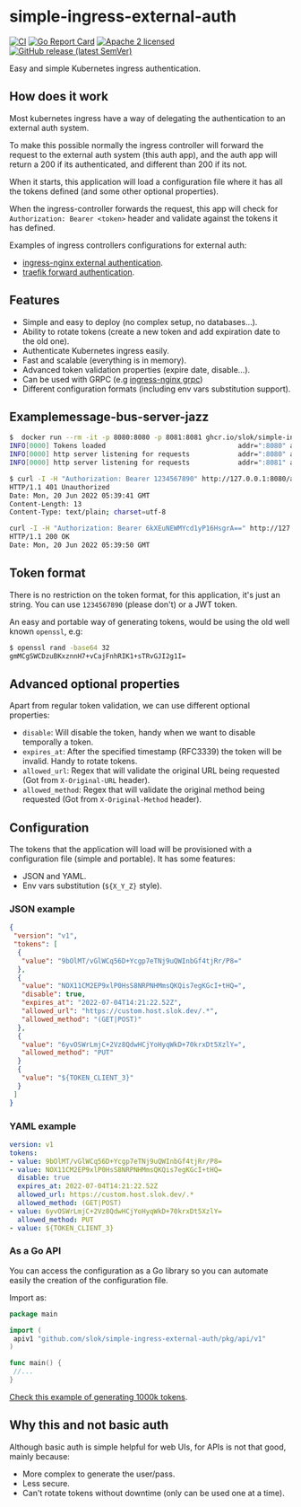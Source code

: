 # simple-ingress-external-auth

[![CI](https://github.com/slok/simple-ingress-external-auth/actions/workflows/ci.yaml/badge.svg?branch=main)](https://github.com/slok/simple-ingress-external-auth/actions/workflows/ci.yaml)
[![Go Report Card](https://goreportcard.com/badge/github.com/slok/simple-ingress-external-auth)](https://goreportcard.com/report/github.com/slok/simple-ingress-external-auth)
[![Apache 2 licensed](https://img.shields.io/badge/license-Apache2-blue.svg)](https://raw.githubusercontent.com/slok/simple-ingress-external-auth/master/LICENSE)
[![GitHub release (latest SemVer)](https://img.shields.io/github/v/release/slok/simple-ingress-external-auth)](https://github.com/slok/simple-ingress-external-auth/releases/latest)

Easy and simple Kubernetes ingress authentication.

## How does it work

Most kubernetes ingress have a way of delegating the authentication to an external auth system.

To make this possible normally the ingress controller will forward the request to the external auth system (this auth app), and the auth app will return a 200 if its authenticated, and different than 200 if its not.

When it starts, this application will load a configuration file where it has all the tokens defined (and some other optional properties).

When the ingress-controller forwards the request, this app will check for `Authorization: Bearer <token>` header and validate against the tokens it has defined.

Examples of ingress controllers configurations for external auth:

- [ingress-nginx external authentication](https://kubernetes.github.io/ingress-nginx/user-guide/nginx-configuration/annotations/#external-authentication).
- [traefik forward authentication](https://doc.traefik.io/traefik/v2.0/middlewares/forwardauth/).

## Features

- Simple and easy to deploy (no complex setup, no databases...).
- Ability to rotate tokens (create a new token and add expiration date to the old one).
- Authenticate Kubernetes ingress easily.
- Fast and scalable (everything is in memory).
- Advanced token validation properties (expire date, disable...).
- Can be used with GRPC (e.g [ingress-nginx grpc](https://kubernetes.github.io/ingress-nginx/examples/grpc/))
- Different configuration formats (including env vars substitution support).

## Examplemessage-bus-server-jazz

```bash
$  docker run --rm -it -p 8080:8080 -p 8081:8081 ghcr.io/slok/simple-ingress-external-auth --token-config-data='{"version": "v1","tokens": [{"value": "6kXEuNEWMYcd1yP16HsgrA=="}]}'
INFO[0000] Tokens loaded                                 addr=":8080" app=simple-ingress-external-auth svc=memory.TokenRepository tokens=1 version=dev
INFO[0000] http server listening for requests            addr=":8080" app=simple-ingress-external-auth version=dev
INFO[0000] http server listening for requests            addr=":8081" app=simple-ingress-external-auth health-check=/status metrics=/metrics pprof=/debug/pprof version=dev
```

```bash
$ curl -I -H "Authorization: Bearer 1234567890" http://127.0.0.1:8080/auth
HTTP/1.1 401 Unauthorized
Date: Mon, 20 Jun 2022 05:39:41 GMT
Content-Length: 13
Content-Type: text/plain; charset=utf-8

curl -I -H "Authorization: Bearer 6kXEuNEWMYcd1yP16HsgrA==" http://127.0.0.1:8080/auth
HTTP/1.1 200 OK
Date: Mon, 20 Jun 2022 05:39:50 GMT
```

## Token format

There is no restriction on the token format, for this application, it's just an string. You can use `1234567890` (please don't) or a JWT token.

An easy and portable way of generating tokens, would be using the old well known `openssl`, e.g:

```bash
$ openssl rand -base64 32
gmMCgSWCDzuBKxznnH7+vCajFnhRIK1+sTRvGJI2g1I=
```

## Advanced optional properties

Apart from regular token validation, we can use different optional properties:

- `disable`: Will disable the token, handy when we want to disable temporally a token.
- `expires_at`: After the specified timestamp (RFC3339) the token will be invalid. Handy to rotate tokens.
- `allowed_url`: Regex that will validate the original URL being requested (Got from `X-Original-URL` header).
- `allowed_method`: Regex that will validate the original method being requested (Got from `X-Original-Method` header).

## Configuration

The tokens that the application will load will be provisioned with a configuration file (simple and portable). It has some features:

- JSON and YAML.
- Env vars substitution (`${X_Y_Z}` style).

### JSON example

```json
{
 "version": "v1",
 "tokens": [
  {
   "value": "9bOlMT/vGlWCq56D+Ycgp7eTNj9uQWInbGf4tjRr/P8="
  },
  {
   "value": "NOX11CM2EP9xlP0HsS8NRPNHMmsQKQis7egKGcI+tHQ=",
   "disable": true,
   "expires_at": "2022-07-04T14:21:22.52Z",
   "allowed_url": "https://custom.host.slok.dev/.*",
   "allowed_method": "(GET|POST)"
  },
  {
   "value": "6yvOSWrLmjC+2Vz8QdwHCjYoHyqWkD+70krxDt5XzlY=",
   "allowed_method": "PUT"
  }
  {
   "value": "${TOKEN_CLIENT_3}"
  }
 ]
}
```

### YAML example

```yaml
version: v1
tokens:
- value: 9bOlMT/vGlWCq56D+Ycgp7eTNj9uQWInbGf4tjRr/P8=
- value: NOX11CM2EP9xlP0HsS8NRPNHMmsQKQis7egKGcI+tHQ=
  disable: true
  expires_at: 2022-07-04T14:21:22.52Z
  allowed_url: https://custom.host.slok.dev/.*
  allowed_method: (GET|POST)
- value: 6yvOSWrLmjC+2Vz8QdwHCjYoHyqWkD+70krxDt5XzlY=
  allowed_method: PUT
- value: ${TOKEN_CLIENT_3}
```

### As a Go API

You can access the configuration as a Go library so you can automate easily the creation of the configuration file.

Import as:

```go
package main

import (
 apiv1 "github.com/slok/simple-ingress-external-auth/pkg/api/v1"
)

func main() {
 //...
}
```


[Check this example of generating 1000k tokens](examples/config-generator).

## Why this and not basic auth

Although basic auth is simple helpful for web UIs, for APIs is not that good, mainly because:

- More complex to generate the user/pass.
- Less secure.
- Can't rotate tokens without downtime (only can be used one at a time).
